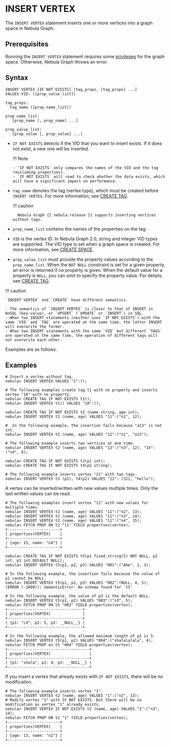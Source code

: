 # INSERT VERTEX

The `INSERT VERTEX` statement inserts one or more vertices into a graph space in Nebula Graph.

## Prerequisites

Running the `INSERT VERTEX` statement requires some [privileges](../../7.data-security/1.authentication/3.role-list.md) for the graph space. Otherwise, Nebula Graph throws an error.

## Syntax

```ngql
INSERT VERTEX [IF NOT EXISTS] [tag_props, [tag_props] ...]
VALUES VID: ([prop_value_list])

tag_props:
  tag_name ([prop_name_list])

prop_name_list:
   [prop_name [, prop_name] ...]

prop_value_list:
   [prop_value [, prop_value] ...] 
```

<!---

// Ignore existing indexes to insert vertex.
```ngql
INSERT VERTEX [IF NOT EXISTS] [IGNORE_EXISTED_INDEX] [tag_props, [tag_props] ...]
VALUES VID: ([prop_value_list])
tag_props:
  tag_name ([prop_name_list])
prop_name_list:
   [prop_name [, prop_name] ...]
prop_value_list:
   [prop_value [, prop_value] ...]   
```
- `IGNORE_EXISTED_INDEX`：Indexes will not be updated after a vertex is inserted. We recommend using `IGNORE_EXISTED_INDEX` on the first import, which can greatly improve performance.

  !!! danger

        Existing indexes will not be deleted when using the `IGNORE_EXISTED_INDEX`, so incorrect data may be read during lookups. You need to rebuild the index. For more information, see [REBUILD INDEX](../3/../14.native-index-statements/4.rebuild-native-index.md).

--->


- `IF NOT EXISTS` detects if the VID that you want to insert exists. If it does not exist, a new one will be inserted.

  !!! Note

      - `IF NOT EXISTS` only compares the names of the VID and the tag (excluding properties).
      - `IF NOT EXISTS` will read to check whether the data exists, which will have a significant impact on performance.

* `tag_name` denotes the tag (vertex type), which must be created before `INSERT VERTEX`. For more information, see [CREATE TAG](../10.tag-statements/1.create-tag.md).

  !!! caution

        Nebula Graph {{ nebula.release }} supports inserting vertices without tags.

* `prop_name_list` contains the names of the properties on the tag.

* `VID` is the vertex ID. In Nebula Graph 2.0, string and integer VID types are supported. The VID type is set when a graph space is created. For more information, see [CREATE SPACE](../9.space-statements/1.create-space.md).

* `prop_value_list` must provide the property values according to the `prop_name_list`. When the `NOT NULL` constraint is set for a given property, an error is returned if no property is given. When the default value for a property is `NULL`, you can omit to specify the property value. For details, see [CREATE TAG](../10.tag-statements/1.create-tag.md).

!!! caution

    `INSERT VERTEX` and `CREATE` have different semantics.

    - The semantics of `INSERT VERTEX` is closer to that of INSERT in NoSQL (key-value), or `UPSERT` (`UPDATE` or `INSERT`) in SQL.
    - When two INSERT statements (neither uses `IF NOT EXISTS`) with the same `VID` and `TAG` are operated at the same time, the latter INSERT will overwrite the former.
    - When two INSERT statements with the same `VID` but different `TAGS` are operated at the same time, the operation of different tags will not overwrite each other.

Examples are as follows.

## Examples

```ngql
# Insert a vertex without tag.
nebula> INSERT VERTEX VALUES "1":();

# The following examples create tag t1 with no property and inserts vertex "10" with no property.
nebula> CREATE TAG IF NOT EXISTS t1();                   
nebula> INSERT VERTEX t1() VALUES "10":(); 
```

<!---
 ```ngql
 # Insert vertices, the VIDs of which are "100" and "200", the value of the property id is "1".
 nebula> INSERT VERTEX person(id) VALUES "100":(1), "200":(1);
 # Query vertices, the value of the property id is "1", both 100 and 200 will be returned.
 nebula> LOOKUP ON person WHERE person.id == 1 YIELD id(vertex) as id;
 +-------------+
 | id          |
 +-------------+
 | "100"       |
 | "200"       |
 +-------------+
 # Insert a vertex with `IGNORE_EXISTED_INDEX`. The VID of the vertex is "200" and the value of the property id is with "2".
 nebula> INSERT VERTEX IGNORE_EXISTED_INDEX person(id) VALUES "200":(2);
 # Query vertices, the value of the property id is "1", both 100 and 200 will be returned.
 nebula> LOOKUP ON person WHERE person.id == 1 YIELD id(vertex) as id;
 +-------------+
 | id          |
 +-------------+
 | "100"       |
 | "200"       |
 +-------------+
 # Query vertices, the value of the property id is "2", only 200 will be returned.
 nebula> LOOKUP ON person WHERE person.id == 2 YIELD id(vertex) as id;
 +-------+
 | id    |
 +-------+
 | "200" |
 +-------+
 ```
 --->

```ngql
nebula> CREATE TAG IF NOT EXISTS t2 (name string, age int);                
nebula> INSERT VERTEX t2 (name, age) VALUES "11":("n1", 12);

#  In the following example, the insertion fails because "a13" is not int.
nebula> INSERT VERTEX t2 (name, age) VALUES "12":("n1", "a13"); 

# The following example inserts two vertices at one time.
nebula> INSERT VERTEX t2 (name, age) VALUES "13":("n3", 12), "14":("n4", 8); 
```

```ngql
nebula> CREATE TAG IF NOT EXISTS t3(p1 int);
nebula> CREATE TAG IF NOT EXISTS t4(p2 string);

# The following example inserts vertex "21" with two tags.
nebula> INSERT VERTEX t3 (p1), t4(p2) VALUES "21": (321, "hello");
```

A vertex can be inserted/written with new values multiple times. Only the last written values can be read.

```ngql
# The following examples insert vertex "11" with new values for multiple times.
nebula> INSERT VERTEX t2 (name, age) VALUES "11":("n2", 13);
nebula> INSERT VERTEX t2 (name, age) VALUES "11":("n3", 14);
nebula> INSERT VERTEX t2 (name, age) VALUES "11":("n4", 15);
nebula> FETCH PROP ON t2 "11" YIELD properties(vertex);
+-----------------------+
| properties(VERTEX)    |
+-----------------------+
| {age: 15, name: "n4"} |
+-----------------------+
```

```ngql
nebula> CREATE TAG IF NOT EXISTS t5(p1 fixed_string(5) NOT NULL, p2 int, p3 int DEFAULT NULL);
nebula> INSERT VERTEX t5(p1, p2, p3) VALUES "001":("Abe", 2, 3);

# In the following example, the insertion fails because the value of p1 cannot be NULL.
nebula> INSERT VERTEX t5(p1, p2, p3) VALUES "002":(NULL, 4, 5);
[ERROR (-1009)]: SemanticError: No schema found for `t5'

# In the following example, the value of p3 is the default NULL.
nebula> INSERT VERTEX t5(p1, p2) VALUES "003":("cd", 5);
nebula> FETCH PROP ON t5 "003" YIELD properties(vertex);
+---------------------------------+
| properties(VERTEX)              |
+---------------------------------+
| {p1: "cd", p2: 5, p3: __NULL__} |
+---------------------------------+

# In the following example, the allowed maximum length of p1 is 5.
nebula> INSERT VERTEX t5(p1, p2) VALUES "004":("shalalalala", 4);
nebula> FETCH PROP on t5 "004" YIELD properties(vertex);
+------------------------------------+
| properties(VERTEX)                 |
+------------------------------------+
| {p1: "shala", p2: 4, p3: __NULL__} |
+------------------------------------+
```

If you insert a vertex that already exists with `IF NOT EXISTS`, there will be no modification.

```ngql
# The following example inserts vertex "1".
nebula> INSERT VERTEX t2 (name, age) VALUES "1":("n2", 13);
# Modify vertex "1" with IF NOT EXISTS. But there will be no modification as vertex "1" already exists.
nebula> INSERT VERTEX IF NOT EXISTS t2 (name, age) VALUES "1":("n3", 14);
nebula> FETCH PROP ON t2 "1" YIELD properties(vertex);
+-----------------------+
| properties(VERTEX)    |
+-----------------------+
| {age: 13, name: "n2"} |
+-----------------------+
```
